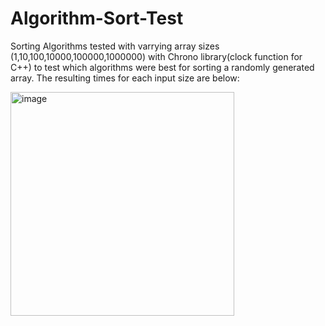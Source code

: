 # Algorithm-Sort-Test

Sorting Algorithms tested with varrying array sizes (1,10,100,10000,100000,1000000) with Chrono library(clock function for C++) to test which algorithms were best for sorting a randomly generated array. The resulting times for each input size are below:

<img width="358" margin left= "200" alt="image" src="https://user-images.githubusercontent.com/38815217/195664075-f0cc048e-161d-4cc6-b415-daf912f2a7d8.png">

